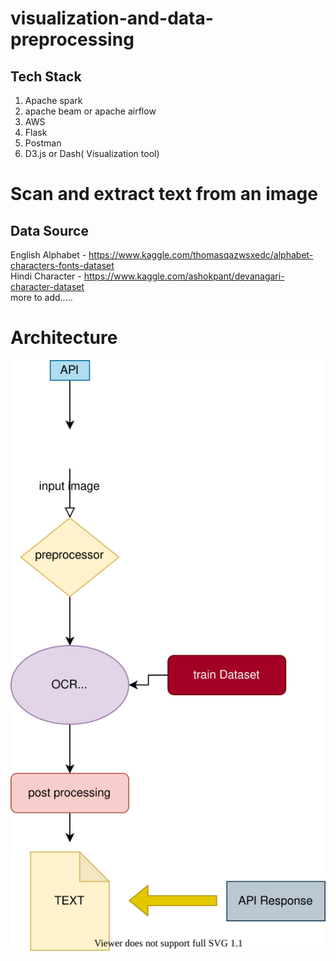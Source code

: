 # visualization-and-data-preprocessing
## Tech Stack
1. Apache spark
2. apache beam or apache airflow
3. AWS
4. Flask
5. Postman
6. D3.js or Dash( Visualization tool)

# Scan and extract text from an image 
## Data Source
English Alphabet - https://www.kaggle.com/thomasqazwsxedc/alphabet-characters-fonts-dataset<br>
Hindi Character - https://www.kaggle.com/ashokpant/devanagari-character-dataset <br>
more to add.....

# Architecture
![image](architecture.svg)
